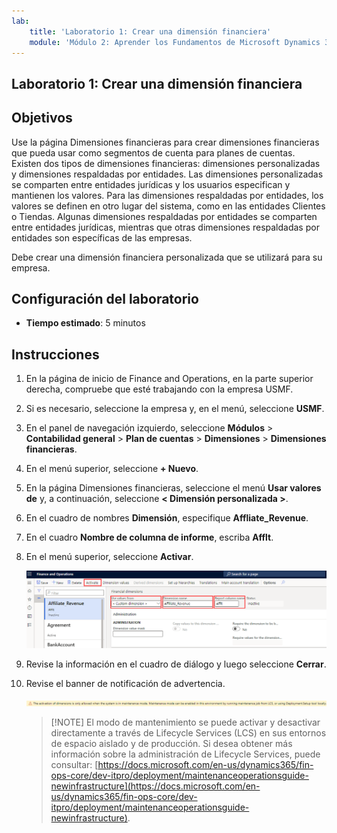 ```yaml
---
lab:
    title: 'Laboratorio 1: Crear una dimensión financiera'
    module: 'Módulo 2: Aprender los Fundamentos de Microsoft Dynamics 365 Finance'
---
```


## Laboratorio 1: Crear una dimensión financiera

## Objetivos

Use la página Dimensiones financieras para crear dimensiones financieras que pueda usar como segmentos de cuenta para planes de cuentas. Existen dos tipos de dimensiones financieras: dimensiones personalizadas y dimensiones respaldadas por entidades. Las dimensiones personalizadas se comparten entre entidades jurídicas y los usuarios especifican y mantienen los valores. Para las dimensiones respaldadas por entidades, los valores se definen en otro lugar del sistema, como en las entidades Clientes o Tiendas. Algunas dimensiones respaldadas por entidades se comparten entre entidades jurídicas, mientras que otras dimensiones respaldadas por entidades son específicas de las empresas.

Debe crear una dimensión financiera personalizada que se utilizará para su empresa.

## Configuración del laboratorio

   - **Tiempo estimado**: 5 minutos

## Instrucciones

1. En la página de inicio de Finance and Operations, en la parte superior derecha, compruebe que esté trabajando con la empresa USMF.

1. Si es necesario, seleccione la empresa y, en el menú, seleccione **USMF**.

1. En el panel de navegación izquierdo, seleccione **Módulos** > **Contabilidad general** > **Plan de cuentas** > **Dimensiones** > **Dimensiones financieras**.

1. En el menú superior, seleccione **+ Nuevo**.

1. En la página Dimensiones financieras, seleccione el menú **Usar valores de** y, a continuación, seleccione **< Dimensión personalizada >**.

1. En el cuadro de nombres **Dimensión**, especifique **Affliate_Revenue**.

1. En el cuadro **Nombre de columna de informe**, escriba **Afflt**.

1. En el menú superior, seleccione **Activar**.

    ![Captura de pantalla que muestra la nueva dimensión financiera personalizada con el menú Usar valores de, Nombre de dimensión, Nombre de columna de informe y Activar resaltado](./media/lp2-m3-new-financial-dimension.png)

1. Revise la información en el cuadro de diálogo y luego seleccione **Cerrar**.

1. Revise el banner de notificación de advertencia.

    ![Captura de pantalla que muestra un banner de información de advertencia que hace referencia al requisito del modo de mantenimiento para activar una nueva dimensión.](./media/lp2-m3-activation-warning-banner.png)

    >[!NOTE] El modo de mantenimiento se puede activar y desactivar directamente a través de Lifecycle Services (LCS) en sus entornos de espacio aislado y de producción. Si desea obtener más información sobre la administración de Lifecycle Services, puede consultar: [https://docs.microsoft.com/en-us/dynamics365/fin-ops-core/dev-itpro/deployment/maintenanceoperationsguide-newinfrastructure](https://docs.microsoft.com/en-us/dynamics365/fin-ops-core/dev-itpro/deployment/maintenanceoperationsguide-newinfrastructure).
